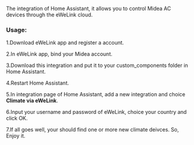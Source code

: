 
The integration of Home Assistant, it allows you to control Midea AC devices through the eWeLink cloud.

### Usage:

1.Download eWeLink app and register a account.

2.In eWeLink app, bind your Midea account.

3.Download this integration and put it to your custom_components folder in Home Assistant.

4.Restart Home Assistant.

5.In integration page of Home Assistant, add a new integration and choice **Climate via eWeLink**.

6.Input your username and password of eWeLink, choice your country and click OK.

7.If all goes well, your should find one or more new climate deivces. So, Enjoy it.
